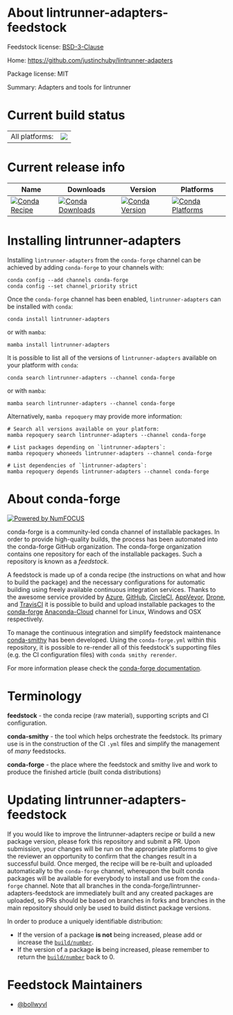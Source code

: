 About lintrunner-adapters-feedstock
===================================

Feedstock license: [BSD-3-Clause](https://github.com/conda-forge/lintrunner-adapters-feedstock/blob/main/LICENSE.txt)

Home: https://github.com/justinchuby/lintrunner-adapters

Package license: MIT

Summary: Adapters and tools for lintrunner

Current build status
====================


<table><tr><td>All platforms:</td>
    <td>
      <a href="https://dev.azure.com/conda-forge/feedstock-builds/_build/latest?definitionId=20619&branchName=main">
        <img src="https://dev.azure.com/conda-forge/feedstock-builds/_apis/build/status/lintrunner-adapters-feedstock?branchName=main">
      </a>
    </td>
  </tr>
</table>

Current release info
====================

| Name | Downloads | Version | Platforms |
| --- | --- | --- | --- |
| [![Conda Recipe](https://img.shields.io/badge/recipe-lintrunner--adapters-green.svg)](https://anaconda.org/conda-forge/lintrunner-adapters) | [![Conda Downloads](https://img.shields.io/conda/dn/conda-forge/lintrunner-adapters.svg)](https://anaconda.org/conda-forge/lintrunner-adapters) | [![Conda Version](https://img.shields.io/conda/vn/conda-forge/lintrunner-adapters.svg)](https://anaconda.org/conda-forge/lintrunner-adapters) | [![Conda Platforms](https://img.shields.io/conda/pn/conda-forge/lintrunner-adapters.svg)](https://anaconda.org/conda-forge/lintrunner-adapters) |

Installing lintrunner-adapters
==============================

Installing `lintrunner-adapters` from the `conda-forge` channel can be achieved by adding `conda-forge` to your channels with:

```
conda config --add channels conda-forge
conda config --set channel_priority strict
```

Once the `conda-forge` channel has been enabled, `lintrunner-adapters` can be installed with `conda`:

```
conda install lintrunner-adapters
```

or with `mamba`:

```
mamba install lintrunner-adapters
```

It is possible to list all of the versions of `lintrunner-adapters` available on your platform with `conda`:

```
conda search lintrunner-adapters --channel conda-forge
```

or with `mamba`:

```
mamba search lintrunner-adapters --channel conda-forge
```

Alternatively, `mamba repoquery` may provide more information:

```
# Search all versions available on your platform:
mamba repoquery search lintrunner-adapters --channel conda-forge

# List packages depending on `lintrunner-adapters`:
mamba repoquery whoneeds lintrunner-adapters --channel conda-forge

# List dependencies of `lintrunner-adapters`:
mamba repoquery depends lintrunner-adapters --channel conda-forge
```


About conda-forge
=================

[![Powered by
NumFOCUS](https://img.shields.io/badge/powered%20by-NumFOCUS-orange.svg?style=flat&colorA=E1523D&colorB=007D8A)](https://numfocus.org)

conda-forge is a community-led conda channel of installable packages.
In order to provide high-quality builds, the process has been automated into the
conda-forge GitHub organization. The conda-forge organization contains one repository
for each of the installable packages. Such a repository is known as a *feedstock*.

A feedstock is made up of a conda recipe (the instructions on what and how to build
the package) and the necessary configurations for automatic building using freely
available continuous integration services. Thanks to the awesome service provided by
[Azure](https://azure.microsoft.com/en-us/services/devops/), [GitHub](https://github.com/),
[CircleCI](https://circleci.com/), [AppVeyor](https://www.appveyor.com/),
[Drone](https://cloud.drone.io/welcome), and [TravisCI](https://travis-ci.com/)
it is possible to build and upload installable packages to the
[conda-forge](https://anaconda.org/conda-forge) [Anaconda-Cloud](https://anaconda.org/)
channel for Linux, Windows and OSX respectively.

To manage the continuous integration and simplify feedstock maintenance
[conda-smithy](https://github.com/conda-forge/conda-smithy) has been developed.
Using the ``conda-forge.yml`` within this repository, it is possible to re-render all of
this feedstock's supporting files (e.g. the CI configuration files) with ``conda smithy rerender``.

For more information please check the [conda-forge documentation](https://conda-forge.org/docs/).

Terminology
===========

**feedstock** - the conda recipe (raw material), supporting scripts and CI configuration.

**conda-smithy** - the tool which helps orchestrate the feedstock.
                   Its primary use is in the construction of the CI ``.yml`` files
                   and simplify the management of *many* feedstocks.

**conda-forge** - the place where the feedstock and smithy live and work to
                  produce the finished article (built conda distributions)


Updating lintrunner-adapters-feedstock
======================================

If you would like to improve the lintrunner-adapters recipe or build a new
package version, please fork this repository and submit a PR. Upon submission,
your changes will be run on the appropriate platforms to give the reviewer an
opportunity to confirm that the changes result in a successful build. Once
merged, the recipe will be re-built and uploaded automatically to the
`conda-forge` channel, whereupon the built conda packages will be available for
everybody to install and use from the `conda-forge` channel.
Note that all branches in the conda-forge/lintrunner-adapters-feedstock are
immediately built and any created packages are uploaded, so PRs should be based
on branches in forks and branches in the main repository should only be used to
build distinct package versions.

In order to produce a uniquely identifiable distribution:
 * If the version of a package **is not** being increased, please add or increase
   the [``build/number``](https://docs.conda.io/projects/conda-build/en/latest/resources/define-metadata.html#build-number-and-string).
 * If the version of a package **is** being increased, please remember to return
   the [``build/number``](https://docs.conda.io/projects/conda-build/en/latest/resources/define-metadata.html#build-number-and-string)
   back to 0.

Feedstock Maintainers
=====================

* [@bollwyvl](https://github.com/bollwyvl/)

